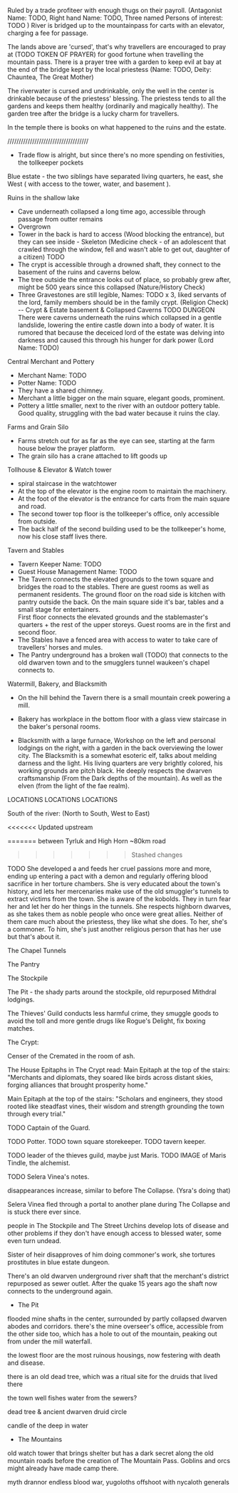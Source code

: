 
Ruled by a trade profiteer with enough thugs on their payroll. (Antagonist Name: TODO, Right hand Name: TODO, Three named Persons of interest: TODO )
River is bridged up to the mountainpass for carts with an elevator, charging a fee for passage.


The lands above are 'cursed', that's why travellers are encouraged to pray at (TODO TOKEN OF PRAYER) 
for good fortune when travelling the mountain pass.
There is a prayer tree with a garden to keep evil at bay at the end of the bridge kept by the local priestess (Name: TODO, Deity: Chauntea, The Great Mother)

The riverwater is cursed and undrinkable, only the well in the center is drinkable because of the priestess' blessing. 
The priestess tends to all the gardens and keeps them healthy (ordinarily and magically healthy).
The garden tree after the bridge is a lucky charm for travellers. 

In the temple there is books on what happened to the ruins and the estate.




////////////////////////////////////


- Trade flow is alright, but since there's no more spending on festivities, the tollkeeper pockets 




Blue estate - the two siblings have separated living quarters, he east, she West ( with access to the tower, water, and basement ).



Ruins in the shallow lake
- Cave underneath collapsed a long time ago, accessible through passage from outter remains
- Overgrown
- Tower in the back is hard to access (Wood blocking the entrance), but they can see inside - Skeleton (Medicine check - of an adolescent that crawled through the window, fell and wasn't able to get out, daughter of a citizen) TODO
- The crypt is accessible through a drowned shaft, they connect to the basement of the ruins and caverns below.
- The tree outside the entrance looks out of place, so probably grew after, might be 500 years since this collapsed (Nature/History Check)
- Three Gravestones are still legible, Names: TODO x 3, liked servants of the lord, family members should be in the family crypt. (Religion Check)
-- Crypt & Estate basement & Collapsed Caverns TODO DUNGEON
There were caverns underneath the ruins which collapsed in a gentle landslide, lowering the entire castle down into a body of water.
It is rumored that because the deceiced lord of the estate was delving into darkness and caused this through his hunger for dark power (Lord Name: TODO)





Central Merchant and Pottery
- Merchant Name: TODO
- Potter Name: TODO
- They have a shared chimney.
- Merchant a little bigger on the main square, elegant goods, prominent.
- Pottery a little smaller, next to the river with an outdoor pottery table.
  Good quality, struggling with the bad water because it ruins the clay.



Farms and Grain Silo
- Farms stretch out for as far as the eye can see, starting at the farm house below the prayer platform.
- The grain silo has a crane attached to lift goods up 

Tollhouse & Elevator & Watch tower
- spiral staircase in the watchtower
- At the top of the elevator is the engine room to maintain the machinery.
- At the foot of the elevator is the entrance for carts from the main square and road.
- The second tower top floor is the tollkeeper's office, only accessible from outside.
- The back half of the second building used to be the tollkeeper's home, now his close staff lives there.

Tavern and Stables
- Tavern Keeper Name: TODO
- Guest House Management Name: TODO
- The Tavern connects the elevated grounds to the town square and bridges the road to the stables.
  There are guest rooms as well as permanent residents.
  The ground floor on the road side is kitchen with pantry outside the back.
  On the main square side it's bar, tables and a small stage for entertainers.  
  First floor connects the elevated grounds and the stablemaster's quarters + the rest of the upper storeys.
  Guest rooms are in the first and second floor.
- The Stables have a fenced area with access to water to take care of travellers' horses and mules.  
- The Pantry underground has a broken wall (TODO) that connects to the old dwarven town and to the smugglers tunnel waukeen's chapel connects to.



Watermill, Bakery, and Blacksmith
- On the hill behind the Tavern there is a small mountain creek powering a mill.

- Bakery has workplace in the bottom floor with a glass view staircase in the baker's personal rooms. 
  

- Blacksmith with a large furnace, Workshop on the left and personal lodgings on the right, 
  with a garden in the back overviewing the lower city.
  The Blacksmith is a somewhat esoteric elf, talks about melding darness and the light. 
  His living quarters are very brightly colored, his working grounds are pitch black.
  He deeply respects the dwarven craftsmanship (From the Dark depths of the mountain).
  As well as the elven (from the light of the fae realm).




LOCATIONS LOCATIONS LOCATIONS

South of the river: (North to South, West to East)


<<<<<<< Updated upstream

=======
between Tyrluk and High Horn ~80km road
>>>>>>> Stashed changes


TODO 
    She developed a 
     and feeds her cruel passions more and more, 
    ending up entering a pact with a demon and regularly offering blood sacrifice in her torture chambers.
    She is very educated about the town's history, and lets her mercenaries make use of the old 
    smuggler's tunnels to extract victims from the town. 
    She is aware of the kobolds. They in turn fear her and let her do her things in the tunnels.
    She respects highborn dwarves, as she takes them as noble people who once were great allies.
    Neither of them care much about the priestess, they like what she does. To her, she's a commoner. 
    To him, she's just another religious person that has her use but that's about it.




The Chapel Tunnels

The Pantry

The Stockpile



The Pit - the shady parts around the stockpile, old repurposed Mithdral lodgings. 




The Thieves' Guild conducts less harmful crime, they smuggle goods to avoid the toll and more gentle drugs like Rogue's Delight,
 fix boxing matches.  


The Crypt:

Censer of the Cremated in the room of ash.

The House Epitaphs in The Crypt read:
Main Epitaph at the top of the stairs: 
"Merchants and diplomats, they soared like birds across distant skies, forging alliances that brought prosperity home."

Main Epitaph at the top of the stairs:
"Scholars and engineers, they stood rooted like steadfast vines, their wisdom and strength grounding the town through every trial."



TODO Captain of the Guard.

TODO Potter.
TODO town square storekeeper.
TODO tavern keeper.



TODO leader of the thieves guild, maybe just Maris.
TODO IMAGE of Maris Tindle, the alchemist.


TODO Selera Vinea's notes.


disappearances increase, similar to before The Collapse. (Ysra's doing that)

Selera Vinea fled through a portal to another plane during The Collapse and is stuck there ever since.



people in The Stockpile and The Street Urchins develop lots of disease and other problems if they don't have enough access to blessed water, 
  some even turn undead. 


Sister of heir disapproves of him doing commoner's work, she tortures prostitutes in blue estate dungeon. 

There's an old dwarven underground river shaft that the merchant's district repurposed as sewer outlet. 
After the quake 15 years ago the shaft now connects to the underground again.



- The Pit

flooded mine shafts in the center, surrounded by partly collapsed dwarven abodes and corridors.
  there's the mine overseer's office, accessible from the other side too, which has a hole to out of the mountain, 
  peaking out from under the mill waterfall.

the lowest floor are the most ruinous housings, now festering with death and disease.


there is an old dead tree, which was a ritual site for the druids that lived there


the town well fishes water from the sewers?

dead tree & ancient dwarven druid circle 


candle of the deep in water

- The Mountains

old watch tower that brings shelter but has a dark secret along the
old mountain roads before the creation of The Mountain Pass. 
Goblins and orcs might already have made camp there.



myth drannor 
endless blood war, yugoloths offshoot with nycaloth generals